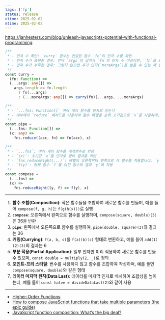 ```yaml
---
tags: ['fp']
status: release
ctime: 2025-02-02
mtime: 2025-02-02
---
```


https://janhesters.com/blog/unleash-javascripts-potential-with-functional-programming

```ts
/**
 * - 인자 수 확인: `curry` 함수는 전달된 함수 `fn`의 인자 수를 확인
 * - 인자 수가 충분한 경우: 만약 `args`의 길이가 `fn`의 인자 수 이상이면, `fn`을 호출하고 결과를 반환
 * - 인자 수가 부족한 경우: 그렇지 않으면 추가 인자(`moreArgs`)를 받을 수 있는 새 함수를 반환. 이 함수는 기존 인자(`args`)와 새로운 인자(`moreArgs`)를 합쳐 다시 `curry(fn)`을 호출하여 최종적으로 인자가 충분할 때까지 이 과정을 반복
 */
const curry =
  (fn: Function) =>
  (...args: any[]) =>
    args.length >= fn.length
      ? fn(...args)
      : (...moreArgs: any[]) => curry(fn)(...args, ...moreArgs)

/**
 * - `...fns: Function[]` 여러 개의 함수를 인자로 받는다
 * - 내부에서 `reduce` 메서드를 사용하여 함수 배열을 순회 초기값으로 `x`를 사용하며, 각 함수 `fn`을 차례로 호출하여 결과를 다음 함수로 전달
 */
const pipe =
  (...fns: Function[]) =>
  (x: any) =>
    fns.reduce((acc, fn) => fn(acc), x)

/**
 * - `...fns`: 여러 개의 함수를 매개변수로 받음
 * - `(x)`: 초기값 `x`를 인자로 받아 결과를 리턴
 * - `fns.reduceRight(...)`: 배열의 오른쪽부터 왼쪽으로 각 함수를 적용합니다. `y`는 이전 함수의 결과이며, `f`는 현재 함수
 * - `f(y)`: 현재 함수 `f`를 이전 함수의 결과 `y`에 적용
 */
const compose =
  (...fns) =>
  (x) =>
    fns.reduceRight((y, f) => f(y), x)
```

---

1. **함수 조합(Composition)**: 작은 함수들을 조합하여 새로운 함수를 만들며, 예를 들어 `compose(f, g, h)`는 `f(g(h(x)))`로 실행
2. **`compose`**: 오른쪽에서 왼쪽으로 함수를 실행하며, `compose(square, double)(3)`은 36을 반환
3. **`pipe`**: 왼쪽에서 오른쪽으로 함수를 실행하여, `pipe(double, square)(3)`의 결과는 36
4. **커링(Currying)**: `f(a, b, c)`를 `f(a)(b)(c)` 형태로 변환하고, 예를 들어 `add(1)(2)(3)`의 결과는 6
5. **부분 적용(Partial Application)**: 일부 인자만 미리 적용하여 새로운 함수를 만들 수 있으며, `const double = multiply(2, _)`로 정의
6. **포인트-프리 스타일**: 변수를 사용하지 않고 함수를 조합하여 작성하며, 예를 들면 `compose(square, double)`와 같은 형태
7. **데이터 마지막 원칙(Data Last)**: 데이터를 마지막 인자로 배치하여 조합성을 높이는데, 예를 들어 `const halve = divideDataLast(2)`와 같이 사용

---

- [Higher-Order Functions](https://eloquentjavascript.net/05_higher_order.html)
- [How to compose JavaScript functions that take multiple parameters (the epic guide)](https://jrsinclair.com/articles/2024/how-to-compose-functions-that-take-multiple-parameters-epic-guide/)
- [JavaScript function composition: What’s the big deal?](https://jrsinclair.com/articles/2022/javascript-function-composition-whats-the-big-deal/)
